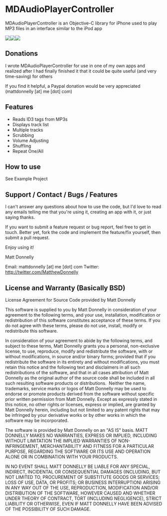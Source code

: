 MDAudioPlayerController
=======================

MDAudioPlayerController is an Objective-C library for iPhone used to play MP3 files in an interface similar to the iPod app

[![](http://dl.dropbox.com/u/1310689/MDAudioPlayerControllerPreview1.jpg)](http://dl.dropbox.com/u/1310689/MDAudioPlayerControllerPreview1Large.jpg)[![](http://dl.dropbox.com/u/1310689/MDAudioPlayerControllerPreview2.jpg)](http://dl.dropbox.com/u/1310689/MDAudioPlayerControllerPreview2Large.jpg)[![](http://dl.dropbox.com/u/1310689/MDAudioPlayerControllerPreview3.jpg)](http://dl.dropbox.com/u/1310689/MDAudioPlayerControllerPreview3Large.jpg)


Donations
---------

I wrote MDAudioPlayerController for use in one of my own apps and realized after I had finally finished it that it could be quite useful (and very time-saving) for others

If you find it helpful, a Paypal donation would be very appreciated (mattdonnelly [at] me [dot] com) 


Features
--------

* Reads ID3 tags from MP3s
* Displays track list
* Multiple tracks
* Scrubbing
* Volume Adjusting
* Shuffling
* Repeat One/All


How to use
----------

See Example Project


Support / Contact / Bugs / Features
-----------------------------------

I can't answer any questions about how to use the code, but I'd love to read any emails telling me that you're using it, creating an app with it, or just saying thanks.

If you want to submit a feature request or bug report, feel free to get in touch. Better yet, fork the code and implement the feature/fix yourself, then submit a pull request.

Enjoy using it!
  
Matt Donnelly  

Email: mattdonnelly [at] me [dot] com
Twitter: http://twitter.com/MatthewDonnelly  



License and Warranty (Basically BSD)
-------------------------------------

License Agreement for Source Code provided by Matt Donnelly

This software is supplied to you by Matt Donnelly in consideration of your agreement to the following terms, and your use, installation, modification or redistribution of this software constitutes acceptance of these terms. If you do not agree with these terms, please do not use, install, modify or redistribute this software.

In consideration of your agreement to abide by the following terms, and subject to these terms, Matt Donnelly grants you a personal, non-exclusive license, to use, reproduce, modify and redistribute the software, with or without modifications, in source and/or binary forms; provided that if you redistribute the software in its entirety and without modifications, you must retain this notice and the following text and disclaimers in all such redistributions of the software, and that in all cases attribution of Matt Donnelly as the original author of the source code shall be included in all such resulting software products or distributions. 
Neither the name, trademarks, service marks or logos of Matt Donnelly may be used to endorse or promote products derived from the software without specific prior written permission from Matt Donnelly. Except as expressly stated in this notice, no other rights or licenses, express or implied, are granted by Matt Donnelly herein, including but not limited to any patent rights that may be infringed by your derivative works or by other works in which the software may be incorporated.

The software is provided by Matt Donnelly on an "AS IS" basis. MATT DONNELLY MAKES NO WARRANTIES, EXPRESS OR IMPLIED, INCLUDING WITHOUT LIMITATION THE IMPLIED WARRANTIES OF NON-INFRINGEMENT, MERCHANTABILITY AND FITNESS FOR A PARTICULAR PURPOSE, REGARDING THE SOFTWARE OR ITS USE AND OPERATION ALONE OR IN COMBINATION WITH YOUR PRODUCTS.

IN NO EVENT SHALL MATT DONNELLY BE LIABLE FOR ANY SPECIAL, INDIRECT, INCIDENTAL OR CONSEQUENTIAL DAMAGES (INCLUDING, BUT NOT LIMITED TO, PROCUREMENT OF SUBSTITUTE GOODS OR SERVICES; LOSS OF USE, DATA, OR PROFITS; OR BUSINESS INTERRUPTION) ARISING IN ANY WAY OUT OF THE USE, REPRODUCTION, MODIFICATION AND/OR DISTRIBUTION OF THE SOFTWARE, HOWEVER CAUSED AND WHETHER UNDER THEORY OF CONTRACT, TORT (INCLUDING NEGLIGENCE), STRICT LIABILITY OR OTHERWISE, EVEN IF MATT DONNELLY HAVE BEEN ADVISED OF THE POSSIBILITY OF SUCH DAMAGE.
